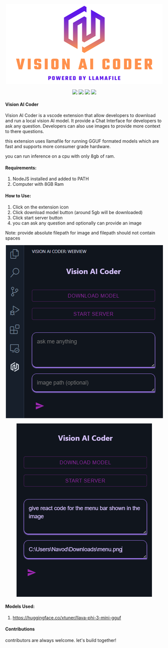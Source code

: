 <p align="center">
  <img src="Vision_AI_Coder_Poster.png" />
</p>

<p align="center">
    <a href="./LICENSE"><img src="https://img.shields.io/github/license/NavodPeiris/Vision-AI-Coder"></a>
    <a href="support os"><img src="https://img.shields.io/badge/os-linux%2C%20win%2C%20mac-pink.svg"></a>
    <a href="https://github.com/Navodplayer1/speechlib/issues"><img src="https://img.shields.io/github/issues/NavodPeiris/Vision-AI-Coder?color=9cc"></a>
    <a href="https://github.com/NavodPeiris/Vision-AI-Coder/stargazers"><img src="https://img.shields.io/github/stars/NavodPeiris/Vision-AI-Coder?color=ccf"></a>
    
</p>

#### Vision AI Coder 

Vision AI Coder is a vscode extension that allow developers to download and run a local vision AI model. It provide a Chat Interface for developers to ask any question. Developers can also use images to provide more context to there questions.

this extension uses llamafile for running GGUF formated models which are fast and supports more consumer grade hardware.

you can run inference on a cpu with only 8gb of ram.

#### Requirements:

1. NodeJS installed and added to PATH
2. Computer with 8GB Ram

#### How to Use:

1. Click on the extension icon
2. Click download model button (around 5gb will be downloaded)
3. Click start server button
4. you can ask any question and optionally can provide an image

Note: provide absolute filepath for image and filepath should not contain spaces

<p align="center">
  <img src="step1.png" />
</p>

<p align="center">
  <img src="step2.png" />
</p>

#### Models Used:

1. https://huggingface.co/xtuner/llava-phi-3-mini-gguf

#### Contributions

contributors are always welcome. let's build together!